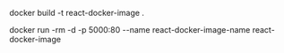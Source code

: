 docker build -t react-docker-image .

docker run -rm -d -p 5000:80 --name react-docker-image-name react-docker-image